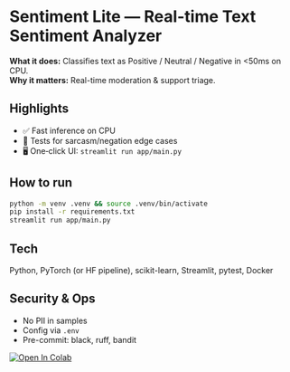 # Sentiment Lite — Real-time Text Sentiment Analyzer
**What it does:** Classifies text as Positive / Neutral / Negative in <50ms on CPU.  
**Why it matters:** Real-time moderation & support triage.

## Highlights
- ✅ Fast inference on CPU
- 🧪 Tests for sarcasm/negation edge cases
- 🖥️ One‑click UI: `streamlit run app/main.py`

## How to run
```bash
python -m venv .venv && source .venv/bin/activate
pip install -r requirements.txt
streamlit run app/main.py
```

## Tech
Python, PyTorch (or HF pipeline), scikit-learn, Streamlit, pytest, Docker

## Security & Ops
- No PII in samples
- Config via `.env`
- Pre-commit: black, ruff, bandit

[![Open In Colab](https://colab.research.google.com/assets/colab-badge.svg)](https://colab.research.google.com/github/dmassey66/sentiment-lite/blob/main/notebooks/demo.ipynb)
